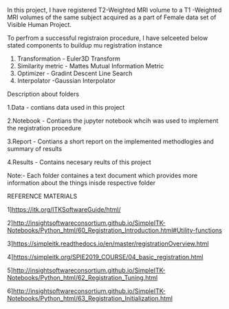 In this project, I have registered T2-Weighted MRI volume to a T1 -Weighted
MRI volumes of the same subject acquired as a part of Female data set of Visible
Human Project.

To perfrom a successful registraion procedure, I have selceeted below stated components to buildup mu registration instance

1. Transformation - Euler3D Transform
2. Similarity metric - Mattes Mutual Information Metric
3. Optimizer - Gradint Descent Line Search
4. Interpolator -Gaussian Interpolator

Description about folders

1.Data - contians data used in this project

2.Notebook - Contians the jupyter notebook whcih was used to implement the registration procedure

3.Report - Contians a short report on the implemented methodlogies and summary of results

4.Results - Contains necesary reults of this project

Note:- Each folder containes a text document which provides more information about the things inisde respective folder

REFERENCE MATERIALS

1]https://itk.org/ITKSoftwareGuide/html/

2]http://insightsoftwareconsortium.github.io/SimpleITK-Notebooks/Python_html/60_Registration_Introduction.html#Utility-functions

3]https://simpleitk.readthedocs.io/en/master/registrationOverview.html

4]https://simpleitk.org/SPIE2019_COURSE/04_basic_registration.html

5]http://insightsoftwareconsortium.github.io/SimpleITK-Notebooks/Python_html/62_Registration_Tuning.html

6]http://insightsoftwareconsortium.github.io/SimpleITK-Notebooks/Python_html/63_Registration_Initialization.html
